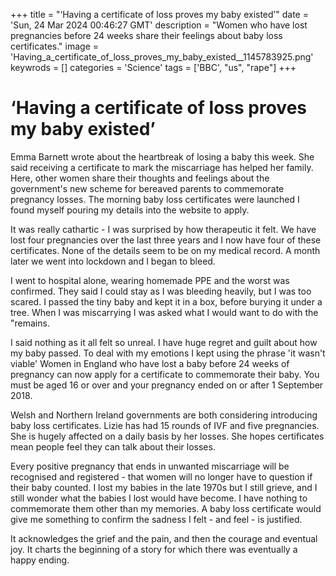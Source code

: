+++
title = "‘Having a certificate of loss proves my baby existed’"
date = 'Sun, 24 Mar 2024 00:46:27 GMT'
description = "Women who have lost pregnancies before 24 weeks share their feelings about baby loss certificates."
image = 'Having_a_certificate_of_loss_proves_my_baby_existed__1145783925.png'
keywrods =  []
categories = 'Science'
tags = ['BBC', "us", "rape"]
+++

# ‘Having a certificate of loss proves my baby existed’

Emma Barnett wrote about the heartbreak of losing a baby this week.
She said receiving a certificate to mark the miscarriage has helped her family.
Here, other women share their thoughts and feelings about the government<bb>'s new scheme for bereaved parents to commemorate pregnancy losses.
The morning baby loss certificates were launched I found myself pouring my details into the website to apply.

It was really cathartic - I was surprised by how therapeutic it felt.
We have lost four pregnancies over the last three years and I now have four of these certificates.
None of the details seem to be on my medical record.
A month later we went into lockdown and I began to bleed.

I went to hospital alone, wearing homemade PPE and the worst was confirmed.
They said I could stay as I was bleeding heavily, but I was too scared.
I passed the tiny baby and kept it in a box, before burying it under a tree.
When I was miscarrying I was asked what I would want to do with the <bb>"remains.

I said nothing as it all felt so unreal.
I have huge regret and guilt about how my baby passed.
To deal with my emotions I kept using the phrase 'it wasn<bb>'t viable' Women in England who have lost a baby before 24 weeks of pregnancy can now apply for a certificate to commemorate their baby.
You must be aged 16 or over and your pregnancy ended on or after 1 September 2018.

Welsh and Northern Ireland governments are both considering introducing baby loss certificates.
Lizie has had 15 rounds of IVF and five pregnancies.
She is hugely affected on a daily basis by her losses.
She hopes certificates mean people feel they can talk about their losses.

Every positive pregnancy that ends in unwanted miscarriage will be recognised and registered - that women will no longer have to question if their baby counted.
I lost my babies in the late 1970s but I still grieve, and I still wonder what the babies I lost would have become.
I have nothing to commemorate them other than my memories.
A baby loss certificate would give me something to confirm the sadness I felt - and feel - is justified.

It acknowledges the grief and the pain, and then the courage and eventual joy.
It charts the beginning of a story for which there was eventually a happy ending.


